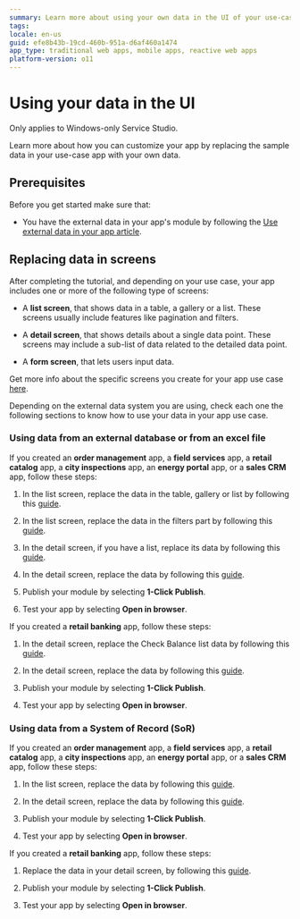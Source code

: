```yaml
---
summary: Learn more about using your own data in the UI of your use-case app.
tags:
locale: en-us
guid: efe8b43b-19cd-460b-951a-d6af460a1474
app_type: traditional web apps, mobile apps, reactive web apps
platform-version: o11
---
```


# Using your data in the UI

<div class="info" markdown="1">

Only applies to Windows-only Service Studio.

</div>

Learn more about how you can customize your app by replacing the sample data in your use-case app with your own data.

## Prerequisites

Before you get started make sure that:

* You have the external data in your app's module by following the [Use external data in your app article](get-external-data.md).

## Replacing data in screens

After completing the tutorial, and depending on your use case, your app includes one or more of the following type of screens:

* A **list screen**, that shows data in a table, a gallery or a list. These screens usually include features like pagination and filters.

* A **detail screen**, that shows details about a single data point. These screens may include a sub-list of data related to the detailed data point.

* A **form screen**, that lets users input data.

<div class="info" markdown="1">

Get more info about the specific screens you create for your app use case [here](understand-create-app.md).

</div>

Depending on the external data system you are using, check each one the following sections to know how to use your data in your app use case.

### Using data from an external database or from an excel file

If you created an **order management** app, a **field services** app,  a **retail catalog** app, a **city inspections** app, an **energy portal** app, or a **sales CRM** app, follow these steps:

1. In the list screen, replace the data in the table, gallery or list by following this [guide](../../develop/ui/screen-templates-use/replace-data.md#replace-data-automatically).

1. In the list screen, replace the data in the filters part by following this [guide](../../develop/ui/screen-templates-use/replace-data.md#replace-data-manually).

1. In the detail screen, if you have a list, replace its data by following this [guide](../../develop/ui/screen-templates-use/replace-data.md#replace-data-automatically).

1. In the detail screen, replace the data by following this [guide](../../develop/ui/screen-templates-use/replace-data.md#replace-data-manually).

1. Publish your module by selecting **1-Click Publish**.

1. Test your app by selecting **Open in browser**.

If you created a **retail banking** app, follow these steps:

1. In the detail screen, replace the Check Balance list data by following this [guide](../../develop/ui/screen-templates-use/replace-data.md#replace-data-automatically).

1. In the detail screen, replace the data by following this [guide](../../develop/ui/screen-templates-use/replace-data.md#replace-data-manually).

1. Publish your module by selecting **1-Click Publish**.

1. Test your app by selecting **Open in browser**.

### Using data from a System of Record (SoR)

If you created an **order management** app, a **field services** app,  a **retail catalog** app, a **city inspections** app, an **energy portal** app, or a **sales CRM** app, follow these steps:

1. In the list screen, replace the data by following this [guide](../../develop/ui/screen-templates-use/replace-data.md#replace-data-manually).

1. In the detail screen, replace the data by following this [guide](../../develop/ui/screen-templates-use/replace-data.md#replace-data-manually).

1. Publish your module by selecting **1-Click Publish**.

1. Test your app by selecting **Open in browser**.

If you created a **retail banking** app, follow these steps:

1. Replace the data in your detail screen, by following this [guide](../../develop/ui/screen-templates-use/replace-data.md#replace-data-manually).

1. Publish your module by selecting **1-Click Publish**.

1. Test your app by selecting **Open in browser**.
